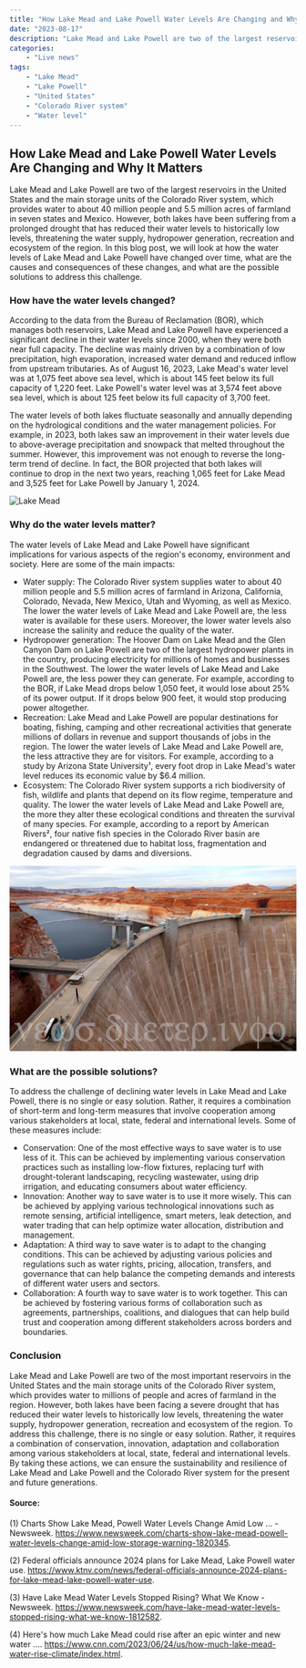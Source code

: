 ```yaml
---
title: "How Lake Mead and Lake Powell Water Levels Are Changing and Why It Matters"
date: "2023-08-17"
description: "Lake Mead and Lake Powell are two of the largest reservoirs in the United States and the main storage units of the Colorado River system, which provides water to about 40 million people and 5.5 million acres of farmland in seven states and Mexico."
categories:
    - "Live news"
tags:
    - "Lake Mead"
    - "Lake Powell"
    - "United States"
    - "Colorado River system"
    - "Water level"
---
```


## How Lake Mead and Lake Powell Water Levels Are Changing and Why It Matters

Lake Mead and Lake Powell are two of the largest reservoirs in the United States and the main storage units of the Colorado River system, which provides water to about 40 million people and 5.5 million acres of farmland in seven states and Mexico. However, both lakes have been suffering from a prolonged drought that has reduced their water levels to historically low levels, threatening the water supply, hydropower generation, recreation and ecosystem of the region. In this blog post, we will look at how the water levels of Lake Mead and Lake Powell have changed over time, what are the causes and consequences of these changes, and what are the possible solutions to address this challenge.

### How have the water levels changed?
According to the data from the Bureau of Reclamation (BOR), which manages both reservoirs, Lake Mead and Lake Powell have experienced a significant decline in their water levels since 2000, when they were both near full capacity. The decline was mainly driven by a combination of low precipitation, high evaporation, increased water demand and reduced inflow from upstream tributaries. As of August 16, 2023, Lake Mead's water level was at 1,075 feet above sea level, which is about 145 feet below its full capacity of 1,220 feet. Lake Powell's water level was at 3,574 feet above sea level, which is about 125 feet below its full capacity of 3,700 feet.

The water levels of both lakes fluctuate seasonally and annually depending on the hydrological conditions and the water management policies. For example, in 2023, both lakes saw an improvement in their water levels due to above-average precipitation and snowpack that melted throughout the summer. However, this improvement was not enough to reverse the long-term trend of decline. In fact, the BOR projected that both lakes will continue to drop in the next two years, reaching 1,065 feet for Lake Mead and 3,525 feet for Lake Powell by January 1, 2024.

![Lake Mead](images/lakemeadlakepowell.png)

### Why do the water levels matter?
The water levels of Lake Mead and Lake Powell have significant implications for various aspects of the region's economy, environment and society. Here are some of the main impacts:

- Water supply: The Colorado River system supplies water to about 40 million people and 5.5 million acres of farmland in Arizona, California, Colorado, Nevada, New Mexico, Utah and Wyoming, as well as Mexico. The lower the water levels of Lake Mead and Lake Powell are, the less water is available for these users. Moreover, the lower water levels also increase the salinity and reduce the quality of the water.
- Hydropower generation: The Hoover Dam on Lake Mead and the Glen Canyon Dam on Lake Powell are two of the largest hydropower plants in the country, producing electricity for millions of homes and businesses in the Southwest. The lower the water levels of Lake Mead and Lake Powell are, the less power they can generate. For example, according to the BOR, if Lake Mead drops below 1,050 feet, it would lose about 25% of its power output. If it drops below 900 feet, it would stop producing power altogether.
- Recreation: Lake Mead and Lake Powell are popular destinations for boating, fishing, camping and other recreational activities that generate millions of dollars in revenue and support thousands of jobs in the region. The lower the water levels of Lake Mead and Lake Powell are, the less attractive they are for visitors. For example, according to a study by Arizona State University¹, every foot drop in Lake Mead's water level reduces its economic value by $6.4 million.
- Ecosystem: The Colorado River system supports a rich biodiversity of fish, wildlife and plants that depend on its flow regime, temperature and quality. The lower the water levels of Lake Mead and Lake Powell are, the more they alter these ecological conditions and threaten the survival of many species. For example, according to a report by American Rivers², four native fish species in the Colorado River basin are endangered or threatened due to habitat loss, fragmentation and degradation caused by dams and diversions.

![Lake Powell Drying recovery 2023](images/LakePowell-dried-up.png)

### What are the possible solutions?
To address the challenge of declining water levels in Lake Mead and Lake Powell, there is no single or easy solution. Rather, it requires a combination of short-term and long-term measures that involve cooperation among various stakeholders at local, state, federal and international levels. Some of these measures include:

- Conservation: One of the most effective ways to save water is to use less of it. This can be achieved by implementing various conservation practices such as installing low-flow fixtures, replacing turf with drought-tolerant landscaping,
recycling wastewater,
using drip irrigation,
and educating consumers about water efficiency.
- Innovation: Another way to save water is to use it more wisely. This can be achieved by applying various technological innovations such as remote sensing, artificial intelligence, smart meters, leak detection, and water trading that can help optimize water allocation, distribution and management.
- Adaptation: A third way to save water is to adapt to the changing conditions. This can be achieved by adjusting various policies and regulations such as water rights, pricing, allocation, transfers, and governance that can help balance the competing demands and interests of different water users and sectors.
- Collaboration: A fourth way to save water is to work together. This can be achieved by fostering various forms of collaboration such as agreements, partnerships, coalitions, and dialogues that can help build trust and cooperation among different stakeholders across borders and boundaries.

### Conclusion
Lake Mead and Lake Powell are two of the most important reservoirs in the United States and the main storage units of the Colorado River system, which provides water to millions of people and acres of farmland in the region. However, both lakes have been facing a severe drought that has reduced their water levels to historically low levels, threatening the water supply, hydropower generation, recreation and ecosystem of the region. To address this challenge, there is no single or easy solution. Rather, it requires a combination of conservation, innovation, adaptation and collaboration among various stakeholders at local, state, federal and international levels. By taking these actions, we can ensure the sustainability and resilience of Lake Mead and Lake Powell and the Colorado River system for the present and future generations.

#### Source: 
(1) Charts Show Lake Mead, Powell Water Levels Change Amid Low ... - Newsweek. https://www.newsweek.com/charts-show-lake-mead-powell-water-levels-change-amid-low-storage-warning-1820345.

(2) Federal officials announce 2024 plans for Lake Mead, Lake Powell water use. https://www.ktnv.com/news/federal-officials-announce-2024-plans-for-lake-mead-lake-powell-water-use.

(3) Have Lake Mead Water Levels Stopped Rising? What We Know - Newsweek. https://www.newsweek.com/have-lake-mead-water-levels-stopped-rising-what-we-know-1812582.

(4) Here's how much Lake Mead could rise after an epic winter and new water .... https://www.cnn.com/2023/06/24/us/how-much-lake-mead-water-rise-climate/index.html.
